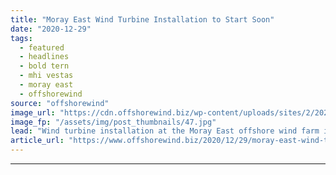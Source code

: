 ```yaml
---
title: "Moray East Wind Turbine Installation to Start Soon"
date: "2020-12-29"
tags: 
  - featured
  - headlines
  - bold tern
  - mhi vestas
  - moray east
  - offshorewind
source: "offshorewind"
image_url: "https://cdn.offshorewind.biz/wp-content/uploads/sites/2/2020/12/29152003/Bold-Tern.jpg"
image_fp: "/assets/img/post_thumbnails/47.jpg"
lead: "Wind turbine installation at the Moray East offshore wind farm is scheduled to start"
article_url: "https://www.offshorewind.biz/2020/12/29/moray-east-wind-turbine-installation-to-start-soon/"
---
```


---
